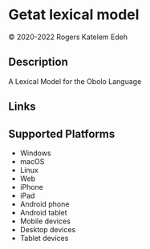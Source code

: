 Getat lexical model
===================

© 2020-2022 Rogers Katelem Edeh

Description
-----------

A Lexical Model for the Obolo Language

Links
-----

Supported Platforms
-------------------
 * Windows
 * macOS
 * Linux
 * Web
 * iPhone
 * iPad
 * Android phone
 * Android tablet
 * Mobile devices
 * Desktop devices
 * Tablet devices

